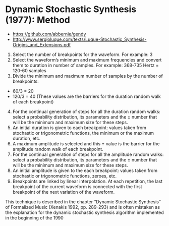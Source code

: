 # Dynamic Stochastic Synthesis (1977): Method

- https://github.com/abbernie/gendy
- http://www.sergioluque.com/texts/Luque-Stochastic_Synthesis-Origins_and_Extensions.pdf

1. Select the number of breakpoints for the waveform. For example: 3
2. Select the waveform’s minimum and maximum frequencies and convert them to duration in number of samples. For example: 368-735 Hertz = 120-60 samples
3. Divide the minimum and maximum number of samples by the number of breakpoints:
 - 60/3 = 20
 - 120/3 = 40
(These values are the barriers for the duration random walk of each breakpoint)
4. For the continual generation of steps for all the duration random walks: select a probability distribution, its parameters and the ± number that will be the minimum and maximum size for these steps.
5. An initial duration is given to each breakpoint: values taken from stochastic or
trigonometric functions, the minimum or the maximum duration, etc.
6. A maximum amplitude is selected and this ± value is the barrier for the amplitude
random walk of each breakpoint.
7. For the continual generation of steps for all the amplitude random walks: select a
probability distribution, its parameters and the ± number that will be the minimum
and maximum size for these steps.
8. An initial amplitude is given to the each breakpoint: values taken from stochastic or
trigonometric functions, zeroes, etc.
9. Breakpoints are linked by linear interpolation. At each repetition, the last breakpoint
of the current waveform is connected with the first breakpoint of the next variation
of the waveform.

This technique is described in the chapter “Dynamic Stochastic Synthesis” of Formalized
Music (Xenakis 1992, pp. 289-293) and is often mistaken as the explanation for the dynamic stochastic synthesis algorithm implemented in the beginning of the 1990

